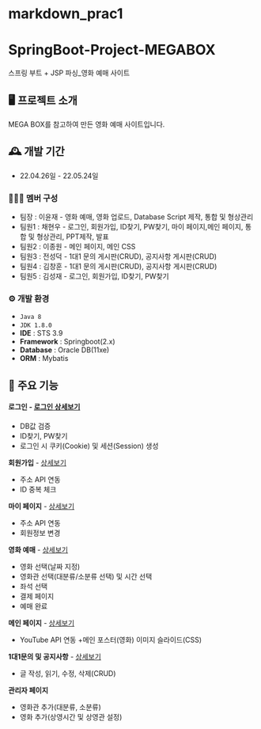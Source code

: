 # markdown_prac1

# SpringBoot-Project-MEGABOX
스프링 부트 + JSP 파싱_영화 예매 사이트

## 🖥️ 프로젝트 소개
MEGA BOX를 참고하여 만든 영화 예매 사이트입니다.

## 🕰️ 개발 기간
+ 22.04.26일 - 22.05.24일

### 🧑‍🤝‍🧑 멤버 구성
+ 팀장 : 이윤재 - 영화 예매, 영화 업로드, Database Script 제작, 통합 및 형상관리
+ 팀원1 : 채현우 - 로그인, 회원가입, ID찾기, PW찾기, 마이 페이지,메인 페이지, 통합 및 형상관리, PPT제작, 발표
+ 팀원2 : 이종원 - 메인 페이지, 메인 CSS
+ 팀원3 : 전성덕 - 1대1 문의 게시판(CRUD), 공지사항 게시판(CRUD)
+ 팀원4 : 김창훈 - 1대1 문의 게시판(CRUD), 공지사항 게시판(CRUD)
+ 팀원5 : 김성재 - 로그인, 회원가입, ID찾기, PW찾기

### ⚙️ 개발 환경
+ `Java 8`
+ `JDK 1.8.0`
+ **IDE** : STS 3.9
+ **Framework** : Springboot(2.x)
+ **Database** : Oracle DB(11xe)
+ **ORM** : Mybatis

## 📌 주요 기능
#### 로그인 - <a href="https://github.com/chaehyuenwoo/SpringBoot-Project-MEGABOX/wiki/%EC%A3%BC%EC%9A%94-%EA%B8%B0%EB%8A%A5-%EC%86%8C%EA%B0%9C(Login)" >로그인 상세보기 </a>
+ DB값 검증
+ ID찾기, PW찾기
+ 로그인 시 쿠키(Cookie) 및 세션(Session) 생성

**회원가입** - [상세보기](https://github.com/ChaeHyunWoo/SpringBoot-Project-MEGABOX/wiki/%EC%A3%BC%EC%9A%94-%EA%B8%B0%EB%8A%A5-%EC%86%8C%EA%B0%9C(Member) "회원가입 상세보기")
+ 주소 API 연동
+ ID 중복 체크

**마이 페이지** - [상세보기](https://github.com/ChaeHyunWoo/SpringBoot-Project-MEGABOX/wiki/%EC%A3%BC%EC%9A%94-%EA%B8%B0%EB%8A%A5-%EC%86%8C%EA%B0%9C(Member) "마이 페이지 상세보기")
+ 주소 API 연동
+ 회원정보 변경

**영화 예매** - [상세보기](https://github.com/ChaeHyunWoo/SpringBoot-Project-MEGABOX/wiki/%EC%A3%BC%EC%9A%94-%EA%B8%B0%EB%8A%A5-%EC%86%8C%EA%B0%9C(%EC%98%81%ED%99%94-%EC%98%88%EB%A7%A4) "영화 예매 상세보기")
+ 영화 선택(날짜 지정)
+ 영화관 선택(대분류/소분류 선택) 및 시간 선택
+ 좌석 선택
+ 결제 페이지
+ 예매 완료

**메인 페이지** - [상세보기](https://github.com/ChaeHyunWoo/SpringBoot-Project-MEGABOX/wiki/%EC%A3%BC%EC%9A%94-%EA%B8%B0%EB%8A%A5-%EC%86%8C%EA%B0%9C(%EB%A9%94%EC%9D%B8-Page) "메인 페이지 상세보기")
+ YouTube API 연동
+메인 포스터(영화) 이미지 슬라이드(CSS)

**1대1문의 및 공지사항** - [상세보기](https://github.com/ChaeHyunWoo/SpringBoot-Project-MEGABOX/tree/main "1대 1문의 및 공지사항 상세보기")
+ 글 작성, 읽기, 수정, 삭제(CRUD)

**관리자 페이지**
+ 영화관 추가(대분류, 소분류)
+ 영화 추가(상영시간 및 상영관 설정)
